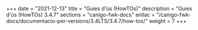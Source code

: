 +++
date        = "2021-12-13"
title       = "Guies d'ús (HowTOs)"
description = "Guies d'ús (HowTOs) 3.4.7"
sections    = "canigo-fwk-docs"
enllac      = "/canigo-fwk-docs/documentacio-per-versions/3.4LTS/3.4.7/how-tos/"
weight      = 7
+++
